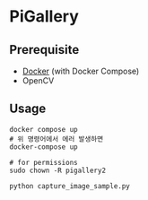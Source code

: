 # PiGallery

## Prerequisite

- [Docker](https://docs.docker.com/engine/install/debian/) (with Docker Compose)
- OpenCV

## Usage

```shell
docker compose up
# 위 명령어에서 에러 발생하면
docker-compose up

# for permissions
sudo chown -R pigallery2

python capture_image_sample.py
```
